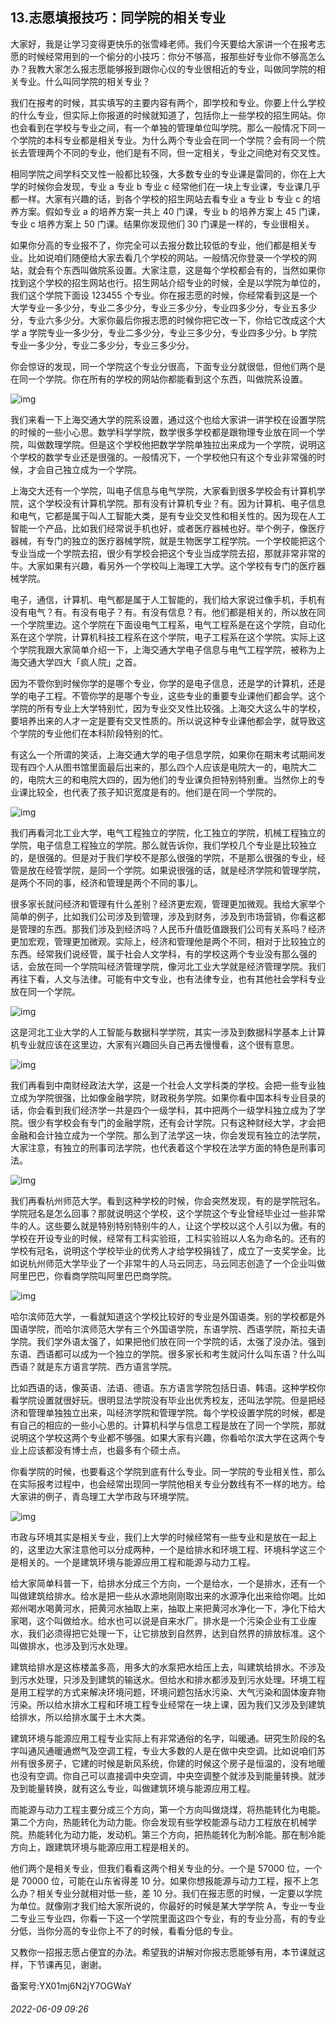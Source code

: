 ## 13.志愿填报技巧：同学院的相关专业
大家好，我是让学习变得更快乐的张雪峰老师。我们今天要给大家讲一个在报考志愿的时候经常用到的一个偷分的小技巧：你分不够高，报那些好专业你不够高怎么办？我教大家怎么报志愿能够报到跟你心仪的专业很相近的专业，叫做同学院的相关专业。什么叫同学院的相关专业？


我们在报考的时候，其实填写的主要内容有两个，即学校和专业。你要上什么学校的什么专业，但实际上你报道的时候就知道了，包括你上一些学校的招生网站。你也会看到在学校与专业之间，有一个单独的管理单位叫学院。那么一般情况下同一个学院的本科专业都是相关专业。为什么两个专业会在同一个学院？会有同一个院长去管理两个不同的专业，他们是有不同，但一定相关，专业之间绝对有交叉性。


相同学院之间学科交叉性一般都比较强，大多数专业的专业课是雷同的，你在上大学的时候你会发现，专业 a 专业 b 专业 c 经常他们在一块上专业课，专业课几乎都一样。大家有兴趣的话，到各个学校的招生网站去看专业 a 专业 b 专业 c 的培养方案。假如专业 a 的培养方案一共上 40 门课，专业 b 的培养方案上 45 门课，专业 c 培养方案上 50 门课。结果你发现他们 30 门课是一样的，专业很相关。


如果你分高的专业报不了，你完全可以去报分数比较低的专业，他们都是相关专业。比如说咱们随便给大家去看几个学校的网站。一般情况你登录一个学校的网站，就会有个东西叫做院系设置。大家注意，这是每个学校都会有的，当然如果你找到这个学校的招生网站也行。招生网站介绍专业的时候，全是以学院为单位的，我们这个学院下面设 123455 个专业。你在报志愿的时候，你经常看到这是一个大学专业一多少分，专业二多少分，专业三多少分，专业四多少分，专业五多少分，专业六多少分。大家你最后你报志愿的时候你把它改一下，你给它改成这个大学 a 学院专业一多少分，专业二多少分，专业三多少分，专业四多少分。b 学院专业一多少分，专业二多少分，专业三多少分。


你会惊讶的发现，同一个学院这个专业分很高，下面专业分就很低，但他们两个是在同一个学院。你在所有的学校的网站你都能看到这个东西，叫做院系设置。 


![img](https://pica.zhimg.com/v2-282fd530deda106beec2c20b86bf17e1.webp)

我们来看一下上海交通大学的院系设置，通过这个也给大家讲一讲学校在设置学院的时候的一些小心思。数学科学学院，数学很多学校都是跟物理专业放在同一个学院，叫做数理学院。但是这个学校他把数学学院单独拉出来成为一个学院，说明这个学校的数学专业还是很强的。一般情况下，一个学校他只有这个专业非常强的时候，才会自己独立成为一个学院。


上海交大还有一个学院，叫电子信息与电气学院，大家看到很多学校会有计算机学院，这个学校没有计算机学院。那有没有计算机专业？有。因为计算机、电子信息和电气，它都是属于叫人工智能大类，是有专业交叉性和相关性的。因为现在人工智能一个产品，比如我们经常说手机也好，或者医疗器械也好。举个例子，像医疗器械，有专门的独立的医疗器械学院，就是生物医学工程学院。一个学校能把这个专业当成一个学院去招，很少有学校会把这个专业当成学院去招，那就非常非常的牛。大家如果有兴趣，看另外一个学校叫上海理工大学。这个学校有专门的医疗器械学院。


电子，通信，计算机、电气都是属于人工智能的，我们给大家说过像手机，手机有没有电气？有。有没有电子？有。有没有信息？有。他们都是相关的，所以放在同一个学院里边。这个学院在下面设电气工程系，电气工程系是在这个学院，自动化系在这个学院，计算机科技工程系在这个学院，电子工程系在这个学院。实际上这个学院我跟大家简单介绍一下，上海交通大学电子信息与电气工程学院，被称为上海交通大学四大「疯人院」之首。


因为不管你到时候你学的是哪个专业，你学的是电子信息，还是学的计算机，还是学的电子工程。不管你学的是哪个专业，这些专业的重要专业课他们都会学。这个学院的所有专业上大学特别忙，因为专业交叉性比较强。上海交大这么牛的学校，要培养出来的人才一定是要有交叉性质的。所以说这种专业课他都会学，就导致这个学院的专业他们在本科阶段特别的忙。


有这么一个所谓的笑话，上海交通大学的电子信息学院，如果你在期末考试期间发现有四个人从图书馆里面最后出来的，那么四个人应该是电院大一的，电院大二的，电院大三的和电院大四的，因为他们的专业课负担特别特别重。当然你上的专业课比较全，也代表了孩子知识宽度是有的。他们是在同一个学院的。


![img](https://pic1.zhimg.com/v2-80531598d1956c3f7662bfea0fa7a38b.webp)

我们再看河北工业大学，电气工程独立的学院，化工独立的学院，机械工程独立的学院，电子信息工程独立的学院。那么就告诉你，我们学校几个专业是比较独立的，是很强的。但是对于我们学校不是那么很强的学院，不是那么很强的专业，经管是放在经管学院，是同一个学院。如果说很强的话，就是经济学院和管理学院，是两个不同的事，经济和管理是两个不同的事儿。


很多家长就问经济和管理有什么差别？经济更宏观，管理更加微观。我给大家举个简单的例子，比如我们公司涉及到管理，涉及到财务，涉及到市场营销，你看这都是管理的东西。那我们涉及到经济吗？人民币升值贬值跟我们公司有关系吗？经济更加宏观，管理更加微观。实际上，经济和管理他是两个不同，相对于比较独立的东西。经常我们说经管，属于社会人文学科，有的学校这两个专业没有那么强的话，会放在同一个学院叫经济管理学院，像河北工业大学就是经济管理学院。我们再往下看，人文与法律。可能有中文专业，也有法律专业，也有其他社会学科专业放在同一个学院。


![img](https://pic2.zhimg.com/v2-b312c1378b2b35a6700944c91d85e1c3.webp)

这是河北工业大学的人工智能与数据科学学院，其实一涉及到数据科学基本上计算机专业就应该在这里边，大家有兴趣回头自己再去慢慢看，这个很有意思。


![img](https://pic2.zhimg.com/v2-bd20c73317e9c791bb79b96ba6a65401.webp)

我们再看到中南财经政法大学，这是一个社会人文学科类的学校。会把一些专业独立成为学院很强，比如像金融学院，财政税务学院。如果你看中国本科专业目录的话，你会看到我们经济学一共是四个一级学科，其中把两个一级学科独立成为了学院。很少有学校会有专门的金融学院，还有会计学院。只有这种财经大学，才会把金融和会计独立成为一个学院。那么到了法学这一块，你会发现有独立的法学院，大家注意，有独立的刑事司法学院，也代表着这个学校在法学方面的特色是刑事司法。 


![img](https://pica.zhimg.com/v2-50660c1dcc3d055fa882c5db32e87e4a.webp)

我们再看杭州师范大学。看到这种学校的时候，你会突然发现，有的是学院冠名。学院冠名是怎么回事？那就说明这个学校，这个学院这个专业曾经毕业过一些非常牛的人。这些要么就是特别特别特别牛的人，让这个学校以这个人引以为傲。有的学校在开设专业的时候，经常有工科实验班，工科实验班以人名为命名的。还有的学校有冠名，说明这个学校毕业的优秀人才给学校捐钱了，成立了一支奖学金。比如说杭州师范大学毕业了一个非常牛的人马云同志，马云同志创造了一个企业叫做阿里巴巴，你看商学院叫阿里巴巴商学院。 


![img](https://pic2.zhimg.com/v2-2e06238607a5116e68a4f0f073846824.webp)

哈尔滨师范大学，一看就知道这个学校比较好的专业是外国语类。别的学校都是外国语学院，而哈尔滨师范大学有三个外国语学院，东语学院、西语学院，斯拉夫语学院。我们学外语太强了，如果把他们放在同一个学院的话，太强了没办法。强到东语、西语都可以成为一个独立的学院。很多家长和考生就问什么叫东语？什么叫西语？就是东方语言学院、西方语言学院。


比如西语的话，像英语、法语、德语。东方语言学院包括日语、韩语。这种学校你看学院设置就很好玩。很明显法学院没有毕业出优秀校友，还叫法学院。但是把经济和管理单独独立出来，叫经济学院和管理学院。每个学校设置学院的时候，都是有自己的相应的一些小心思的。计算机科学与信息工程是放在了同一个学院，那就说明这个学校这两个专业都不够强。如果大家有兴趣，你看哈尔滨大学在这两个专业上应该都没有博士点，也最多有个硕士点。


你看学院的时候，也要看这个学院到底有什么专业。同一学院的专业相关性，那么在实际报考过程中，也会经常出现同一学院他相关专业分数线有不一样的地方。给大家讲的例子，青岛理工大学市政与环境学院。


![img](https://pic1.zhimg.com/v2-e5665a73cb3e92c99fd0cab9ff202318.webp)

市政与环境其实是相关专业，我们上大学的时候经常有一些专业和是放在一起上的，这里边大家注意他可以分成两种，一个是给排水和环境工程、环境科学这三个是相关的。一个是建筑环境与能源应用工程和能源与动力工程。


给大家简单科普一下，给排水分成三个方向，一个是给水，一个是排水，还有一个叫做建筑给排水。给水是把一些从水源地刚刚取出来的水源净化出来给你喝。比如郑州喝水喝黄河水，把黄河水抽取上来，抽取上来把黄河水净化一下，净化下给大家喝，这个叫做给水。给水也可以说是自来水厂。排水是一个污染企业有工业废水，我们必须得把它处理一下，让它排放到自然界，达到自然界的排放标准。这个叫做排水，也涉及到污水处理。


建筑给排水是这栋楼盖多高，用多大的水泵把水给压上去，叫建筑给排水。不涉及到污水处理，只涉及到建筑的输送水。但给水和排水都涉及到污水处理。环境工程是用工程学的方式来解决环境问题，环境问题包括水污染、大气污染和固体废弃物污染。所以给水排水工程和环境工程专业经常在一块上课，因为我们又涉及到建筑给排水，所以给排水属于土木大类。 


建筑环境与能源应用工程专业实际上有非常通俗的名字，叫暖通。研究生阶段的名字叫通风通暖通燃气及空调工程，专业大多数的人是在做中央空调。比如说咱们苏州有很多房子，它建的时候是新风系统，你建的时候这个房子是恒温的，没有地暖也没有空调。你自己可以直接调中央空调，中央空调整个就涉及到能量转换。就涉及到能量转换，就有这么专业，叫做建筑环境与能源应用工程。


而能源与动力工程主要分成三个方向，第一个方向叫做烧煤，将热能转化为电能。第二个方向，热能转化为动力能。你会发现有些学校能源与动力工程放在机械学院。热能转化为动力能，发动机。第三个方向，把热能转化为制冷能。那在制冷能方向上，跟建筑环境与能源应用工程是相关的。


他们两个是相关专业，但我们看看这两个相关专业的分。一个是 57000 位，一个是 70000 位，可能在山东省得差 10 分。如果你想报能源与动力工程，报不上怎么办？相关专业分就相对低一些，差 10 分。我们在报志愿的时候，一定要以学院为单位。就像刚才我们给大家所说的，你最好的时候是某大学学院 A，专业一专业二专业三专业四，你看一下这一个学院里面这四个专业，有的专业分高，有的专业分低，当你分高的专业你上不了的时候，看看分低的专业。


又教你一招报志愿占便宜的办法。希望我的讲解对你报志愿能够有用，本节课就这样，下节课再见，谢谢。


备案号:YX01mj6N2jY7OGWaY


###### 2022-06-09 09:26
